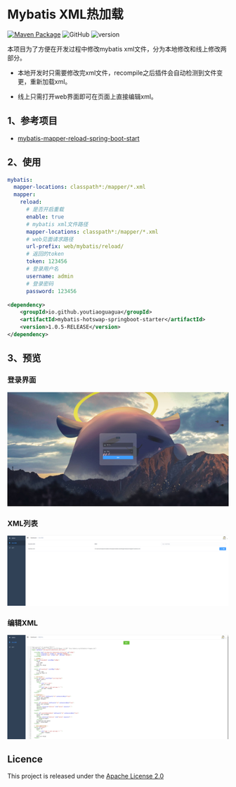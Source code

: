 # Mybatis XML热加载

[![Maven Package](https://github.com/youtiaoguagua/mybatis-hotswap/actions/workflows/maven-publish.yml/badge.svg)](https://github.com/youtiaoguagua/mybatis-hotswap/actions/workflows/maven-publish.yml)
![GitHub](https://img.shields.io/github/license/youtiaoguagua/mybatis-hotswap)
![version](https://img.shields.io/maven-central/v/io.github.youtiaoguagua/mybatis-hotswap-springboot-starter)

本项目为了方便在开发过程中修改mybatis xml文件，分为本地修改和线上修改两部分。

* 本地开发时只需要修改完xml文件，recompile之后插件会自动检测到文件变更，重新加载xml。

* 线上只需打开web界面即可在页面上直接编辑xml。

## 1、参考项目

  * [mybatis-mapper-reload-spring-boot-start](https://github.com/WangJi92/mybatis-mapper-reload-spring-boot-start)



## 2、使用

```yaml
mybatis:
  mapper-locations: classpath*:/mapper/*.xml
  mapper:
    reload:
      # 是否开启重载
      enable: true
      # mybatis xml文件路径
      mapper-locations: classpath*:/mapper/*.xml
      # web见面请求路径
      url-prefix: web/mybatis/reload/
      # 返回的token
      token: 123456
      # 登录用户名
      username: admin
      # 登录密码
      password: 123456
```

```xml
<dependency>
    <groupId>io.github.youtiaoguagua</groupId>
    <artifactId>mybatis-hotswap-springboot-starter</artifactId>
    <version>1.0.5-RELEASE</version>
</dependency>
```



## 3、预览

### 登录界面

![login](./image/login.png)

### XML列表

![list](./image/list.png)

### 编辑XML

![edit](./image/edit.png)


## Licence

This project is released under the [Apache License 2.0](https://github.com/youtiaoguagua/mybatis-hotswap/blob/master/LICENSE)